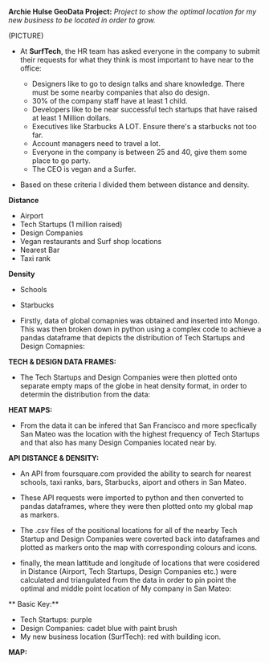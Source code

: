 **Archie Hulse GeoData Project:**
*Project to show the optimal location for my new business to be located in order to grow.*

(PICTURE)

- At **SurfTech**, the HR team has asked everyone in the company to submit their requests for what they think is most important to have near to the office:
    - Designers like to go to design talks and share knowledge. There must be some nearby companies that also do design.
    - 30% of the company staff have at least 1 child.
    - Developers like to be near successful tech startups that have raised at least 1 Million dollars.
    - Executives like Starbucks A LOT. Ensure there's a starbucks not too far.
    - Account managers need to travel a lot.
    - Everyone in the company is between 25 and 40, give them some place to go party.
    - The CEO is vegan and a Surfer.

- Based on these criteria I divided them between distance and density.

**Distance**
 - Airport
 - Tech Startups (1 million raised)
 - Design Companies
 - Vegan restaurants and Surf shop locations
 - Nearest Bar
 - Taxi rank
 
**Density**
 - Schools
 - Starbucks

- Firstly, data of global comapnies was obtained and inserted into Mongo. This was then broken down in python using a complex code to achieve a pandas dataframe that depicts the distribution of Tech Startups and Design Comapnies:

**TECH & DESIGN DATA FRAMES:**




- The Tech Startups and Design Companies were then plotted onto separate empty maps of the globe in heat density format, in order to determin the distribution from the data:

**HEAT MAPS:**




- From the data it can be infered that San Francisco and more specfically San Mateo was the location with the highest frequency of Tech Startups and that also has many Design Companies located near by.

**API DISTANCE & DENSITY:**
- An API from foursquare.com provided the ability to search for nearest schools, taxi ranks, bars, Starbucks, aiport and others in San Mateo.
- These API requests were imported to python and then converted to pandas dataframes, where they were then plotted onto my global map as markers.

- The .csv files of the positional locations for all of the nearby Tech Startup and Design Companies were coverted back into dataframes and plotted as markers onto the map with corresponding colours and icons.

- finally, the mean lattitude and longitude of locations that were cosidered in Distance (Airport, Tech Startups, Design Companies etc.) were calculated and triangulated from the data in order to pin point the optimal and middle point location of My company in San Mateo: 

** Basic Key:**
  - Tech Startups: purple
  - Design Companies: cadet blue with paint brush
  - My new business location (SurfTech): red with building icon.

**MAP:**







